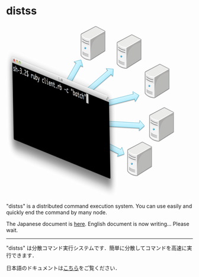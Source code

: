 distss
======

![dists](./docs/distss.png)

"distss" is a distributed command execution system. You can use easily and quickly end the command by many node.

The Japanese document is [here](http://yasuharu.net/blog/2013/06/distss-introduce.html). English document is now writing... Please wait.

***

"distss" は分散コマンド実行システムです．簡単に分散してコマンドを高速に実行できます．

日本語のドキュメントは[こちら](http://yasuharu.net/blog/2013/06/distss-introduce.html)をご覧ください．

